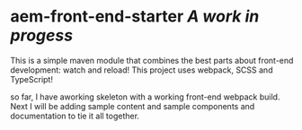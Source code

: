 # aem-front-end-starter *A work in progess*

This is a simple maven module that combines the best parts about front-end development: watch and reload!
This project uses webpack, SCSS and TypeScript!


so far, I have aworking skeleton with a working front-end webpack build. Next I will be adding sample content and sample components and documentation to tie it all together.
